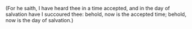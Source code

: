 (For he saith, I have heard thee in a time accepted, and in the day of salvation have I succoured thee: behold, now is the accepted time; behold, now is the day of salvation.)
